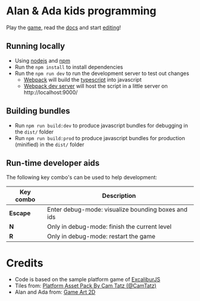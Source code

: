 # Alan & Ada kids programming

Play the [game](https://wimyedema.github.io/alan-and-ada/), read the [docs](https://wimyedema.github.io/alan-and-ada/docs/) and
start [editing](https://vscode.dev/github/WimYedema/alan-and-ada)!

## Running locally

- Using [nodejs](https://nodejs.org/en/) and [npm](https://www.npmjs.com/)
- Run the `npm install` to install dependencies
- Run the `npm run dev` to run the development server to test out changes
  - [Webpack](https://webpack.js.org/) will build the [typescript](https://www.typescriptlang.org/) into javascript
  - [Webpack dev server](https://webpack.js.org/configuration/dev-server/) will host the script in a little server on http://localhost:9000/

## Building bundles

- Run `npm run build:dev` to produce javascript bundles for debugging in the `dist/` folder
- Run `npm run build:prod` to produce javascript bundles for production (minified) in the `dist/` folder

## Run-time developer aids

The following key combo's can be used to help development:

| Key combo  | Description                                        |
| ---------- | -------------------------------------------------- |
| **Escape** | Enter debug-mode: visualize bounding boxes and ids |
| **N**      | Only in debug-mode: finish the current level       |
| **R**      | Only in debug-mode: restart the game               |

# Credits

- Code is based on the sample platform game of [ExcaliburJS](https://excaliburjs.com)
- Tiles from: [Platform Asset Pack By Cam Tatz (@CamTatz)](https://opengameart.org/content/platformer-asset-pack-1)
- Alan and Ada from: [Game Art 2D](https://www.gameart2d.com/freebies.html)

